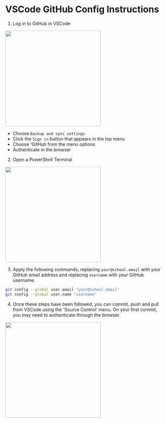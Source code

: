 # VSCode GitHub Config Instructions

1. Log in to GitHub in VSCode

<img src="https://code.visualstudio.com/assets/docs/sourcecontrol/intro/vscode-accounts-menu.png" width="300" />

  - Choose `Backup and sync settings`
  - Click the `Sign in` button that appears in the top menu
  - Choose 'GitHub from the menu options
  - Authenticate in the browser

2. Open a PowerShell Terminal

<img src="https://learn.microsoft.com/en-us/powershell/docs-conceptual/learn/ps101/media/figure1-1.jpg" width="300"/>

3. Apply the following commands, replacing `your@school.email` with your GitHub email address and replacing `username` with your GitHub username.

```bash
git config --global user.email "your@school.email"
git config --global user.name "username"
```

4. Once these steps have been followed, you can commit, push and pull from VSCode using the 'Source Control' menu. On your first commit, you may need to authenticate through the browser.

<img src="https://code.visualstudio.com/assets/docs/sourcecontrol/intro/source-control-view.png" width="300" />
